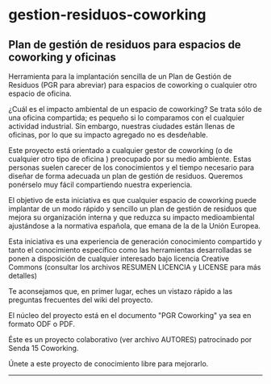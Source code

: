 # gestion-residuos-coworking

Plan de gestión de residuos para espacios de coworking y oficinas
-----------------------------------------------------------------

Herramienta para la implantación sencilla de un Plan de Gestión de Residuos (PGR para abreviar) para espacios de coworking o cualquier otro espacio de oficina.

¿Cuál es el impacto ambiental de un espacio de coworking? Se trata sólo de una oficina compartida; es pequeño si lo comparamos con el cualquier actividad industrial. Sin embargo, nuestras ciudades están llenas de oficinas, por lo que su impacto agregado no es desdeñable.

Este proyecto está orientado a cualquier gestor de coworking (o de cualquier otro tipo de oficina ) preocupado por su medio ambiente. Estas personas suelen carecer de los conocimientos y el tiempo necesario para diseñar de forma adecuada un plan de gestión de residuos. Queremos ponérselo muy fácil compartiendo nuestra experiencia.

El objetivo de esta iniciativa es que cualquier espacio de coworking puede implantar de un modo rápido y sencillo un plan de gestión de residuos que mejora su organización interna y que reduzca su impacto medioambiental ajustándose a la normativa española, que emana de la de la Unión Europea.

Esta iniciativa es una experiencia de generación conocimiento compartido y tanto el conocimiento específico como las herramientas desarrolladas se ponen a disposición de cualquier interesado bajo licencia Creative Commons (consultar los archivos RESUMEN LICENCIA y LICENSE para más detalles)

Te aconsejamos que, en primer lugar, eches un vistazo rápido a las preguntas frecuentes del wiki del proyecto.

El núcleo del proyecto está en el documento "PGR Coworking" ya sea en formato ODF o PDF.

Éste es un proyecto colaborativo (ver archivo AUTORES) patrocinado por Senda 15 Coworking.

Únete a este proyecto de conocimiento libre para mejorarlo. 

-----------------------------------------------------------------

